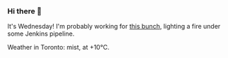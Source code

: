 ### Hi there :wave:

It's Wednesday! I'm probably working for [this bunch](https://github.com/kohofinancial), lighting a fire under some Jenkins pipeline.

Weather in Toronto: mist, at +10°C.
